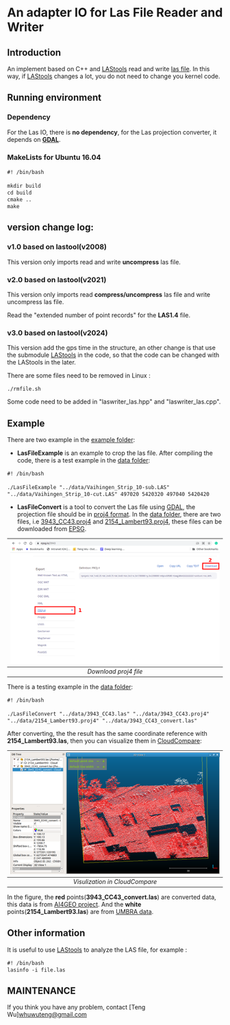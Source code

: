 # An adapter IO for Las File Reader and Writer

## Introduction

An implement based on C++ and [LAStools](https://github.com/LAStools/LAStools) read and write [las file](https://www.asprs.org/divisions-committees/lidar-division/laser-las-file-format-exchange-activities). 
In this way, if  [LAStools](https://github.com/LAStools/LAStools) changes a lot, you do not need to change you kernel code.

## Running environment 

### Dependency

For the Las IO, there is **no dependency**, for the Las projection converter, it depends on [**GDAL**](https://gdal.org/).

### MakeLists for Ubuntu 16.04

``` shell
#! /bin/bash

mkdir build
cd build
cmake ..
make
```

## version change log:
### v1.0 based on lastool(v2008)
This version only imports read and write **uncompress** las file.

### v2.0 based on lastool(v2021)
This version only imports read **compress/uncompress** las file and write uncompress las file.

Read the "extended number of point records" for the **LAS1.4** file.

### v3.0 based on lastool(v2024)

This version add the gps time in the structure, an other change is that use the submodule  [LAStools](https://github.com/LAStools/LAStools)  in the code, so that the code can be changed with the LAStools in the later.

There are some files need to be removed in Linux :

```
./rmfile.sh
```

Some code need to be added in "laswriter_las.hpp" and "laswriter_las.cpp".


## Example

There are two example in the [example folder](/example):

+ **LasFileExample** is an example to crop the las file. After compiling the code, there is a test example in the  [data folder](/data):

```
#! /bin/bash

./LasFileExample "../data/Vaihingen_Strip_10-sub.LAS" "../data/Vaihingen_Strip_10-cut.LAS" 497020 5420320 497040 5420420
```

+ **LasFileConvert** is a tool to convert the Las file using [GDAL](https://gdal.org/), the projection file should be in [proj4 format](https://en.wikipedia.org/wiki/PROJ). In the  [data folder](/data), there are two files, i.e [3943_CC43.proj4](/data/3943_CC43.proj4) and [2154_Lambert93.proj4](/data/_Lambert93.proj4), these files can be downloaded from [EPSG](https://epsg.io/3943).

| <img src="/figures/epsg.png" width="700" alt="epsg" /> |
| :----------------------------------------------------------: |
|           *Download proj4 file*           |

There is a testing example in the  [data folder](/data):

```
#! /bin/bash

./LasFileConvert "../data/3943_CC43.las" "../data/3943_CC43.proj4" "../data/2154_Lambert93.proj4" "../data/3943_CC43_convert.las" 
```

After converting, the the result has the same coordinate reference with **2154_Lambert93.las**, then you can visualize them in [CloudCompare](https://www.danielgm.net/cc/):

| <img src="/figures/convert.png" width="800" alt="convert" /> |
| :----------------------------------------------------------: |
|                *Visulization in CloudCompare*                |

In the figure, the **red** points(**3943_CC43_convert.las**) are converted data, this data is from [AI4GEO project](https://www.ai4geo.eu/). And the **white** points(**2154_Lambert93.las**) are from [UMBRA data](https://hal.archives-ouvertes.fr/hal-02370225/document).

## Other information

It is useful to use [LAStools](https://github.com/LAStools/LAStools) to analyze the LAS file, for example :
``` shell
#! /bin/bash
lasinfo -i file.las
```

## MAINTENANCE
If you think you have any problem, contact [Teng Wu]<whuwuteng@gmail.com>

